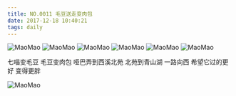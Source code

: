 ```yaml
---
title: NO.0011 毛豆送走变肉包
date: 2017-12-18 10:40:21
tags: daily
---
```


![MaoMao](http://mmimg.nuoluan.com/blog/20171218/1.jpg?imageView2/0/w/600)
![MaoMao](http://mmimg.nuoluan.com/blog/20171218/2.jpg?imageView2/0/w/600)
![MaoMao](http://mmimg.nuoluan.com/blog/20171218/3.jpg?imageView2/0/w/600)
![MaoMao](http://mmimg.nuoluan.com/blog/20171218/4.jpg?imageView2/0/w/600)
![MaoMao](http://mmimg.nuoluan.com/blog/20171218/5.jpg?imageView2/0/w/600)
![MaoMao](http://mmimg.nuoluan.com/blog/20171218/6.jpg?imageView2/0/w/600)

七喵变毛豆 毛豆变肉包
哑巴弄到西溪北苑 北苑到青山湖
一路向西 希望它过的更好
变得更胖

![MaoMao](http://mmimg.nuoluan.com/blog/20171218/7.jpg?imageView2/0/w/600)
